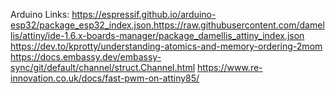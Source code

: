 Arduino Links:
https://espressif.github.io/arduino-esp32/package_esp32_index.json,https://raw.githubusercontent.com/damellis/attiny/ide-1.6.x-boards-manager/package_damellis_attiny_index.json
https://dev.to/kprotty/understanding-atomics-and-memory-ordering-2mom
https://docs.embassy.dev/embassy-sync/git/default/channel/struct.Channel.html
https://www.re-innovation.co.uk/docs/fast-pwm-on-attiny85/